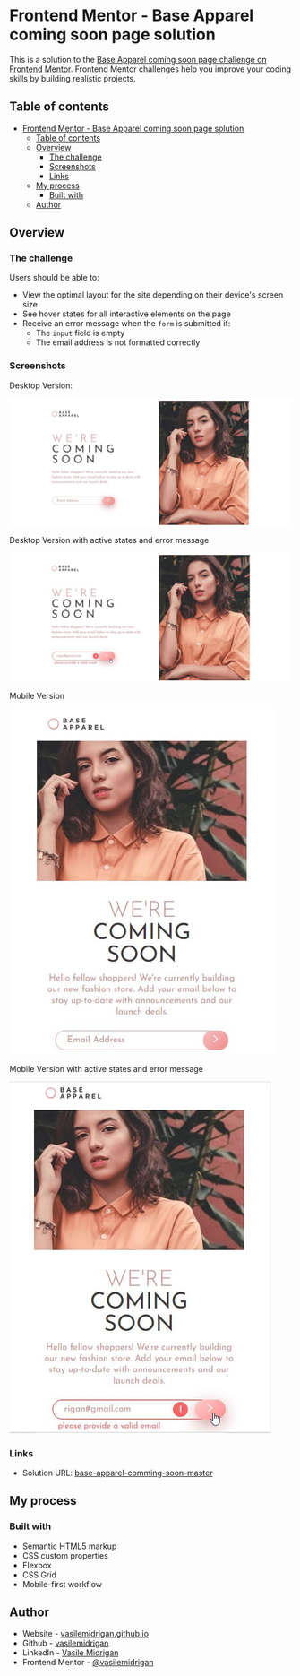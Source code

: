 # Frontend Mentor - Base Apparel coming soon page solution

This is a solution to the [Base Apparel coming soon page challenge on Frontend Mentor](https://www.frontendmentor.io/challenges/base-apparel-coming-soon-page-5d46b47f8db8a7063f9331a0). Frontend Mentor challenges help you improve your coding skills by building realistic projects.

## Table of contents

- [Frontend Mentor - Base Apparel coming soon page solution](#frontend-mentor---base-apparel-coming-soon-page-solution)
  - [Table of contents](#table-of-contents)
  - [Overview](#overview)
    - [The challenge](#the-challenge)
    - [Screenshots](#screenshots)
    - [Links](#links)
  - [My process](#my-process)
    - [Built with](#built-with)
  - [Author](#author)

## Overview

### The challenge

Users should be able to:

- View the optimal layout for the site depending on their device's screen size
- See hover states for all interactive elements on the page
- Receive an error message when the `form` is submitted if:
  - The `input` field is empty
  - The email address is not formatted correctly

### Screenshots

Desktop Version:

![image](images/screenshots/desktop-version.jpg)

Desktop Version with active states and error message

![image](images/screenshots/desktop-version-error-and-active-states.jpg)

Mobile Version

![image](images/screenshots/mob-version.jpg)

Mobile Version with active states and error message

![image](images/screenshots/mob-version-error-and-active-state.jpg)

### Links

- Solution URL: [base-apparel-comming-soon-master](https://vasilemidrigan.github.io/base-apparel-coming-soon-master/)

## My process

### Built with

- Semantic HTML5 markup
- CSS custom properties
- Flexbox
- CSS Grid
- Mobile-first workflow

## Author

- Website - [vasilemidrigan.github.io](https://vasilemidrigan.github.io/)
- Github - [vasilemidrigan](https://github.com/vasilemidrigan)
- LinkedIn - [Vasile Midrigan](https://www.linkedin.com/in/vasile-midrigan/)
- Frontend Mentor - [@vasilemidrigan](https://www.frontendmentor.io/profile/vasilemidrigan)
